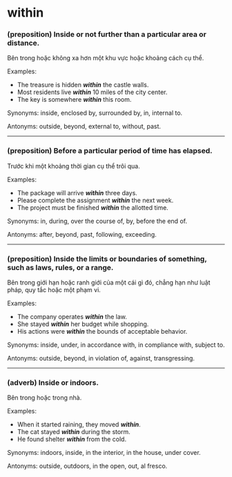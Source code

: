 # within

### (preposition) Inside or not further than a particular area or distance.

Bên trong hoặc không xa hơn một khu vực hoặc khoảng cách cụ thể.

Examples:
- The treasure is hidden **_within_** the castle walls.
- Most residents live **_within_** 10 miles of the city center.
- The key is somewhere **_within_** this room.

Synonyms: inside, enclosed by, surrounded by, in, internal to.

Antonyms: outside, beyond, external to, without, past.

---

### (preposition) Before a particular period of time has elapsed.

Trước khi một khoảng thời gian cụ thể trôi qua.

Examples:
- The package will arrive **_within_** three days.
- Please complete the assignment **_within_** the next week.
- The project must be finished **_within_** the allotted time.

Synonyms: in, during, over the course of, by, before the end of.

Antonyms: after, beyond, past, following, exceeding.

---

### (preposition) Inside the limits or boundaries of something, such as laws, rules, or a range.

Bên trong giới hạn hoặc ranh giới của một cái gì đó, chẳng hạn như luật pháp, quy tắc hoặc một phạm vi.

Examples:
- The company operates **_within_** the law.
- She stayed **_within_** her budget while shopping.
- His actions were **_within_** the bounds of acceptable behavior.

Synonyms: inside, under, in accordance with, in compliance with, subject to.

Antonyms: outside, beyond, in violation of, against, transgressing.

---

### (adverb) Inside or indoors.

Bên trong hoặc trong nhà.

Examples:
- When it started raining, they moved **_within_**.
- The cat stayed **_within_** during the storm.
- He found shelter **_within_** from the cold.

Synonyms: indoors, inside, in the interior, in the house, under cover.

Antonyms: outside, outdoors, in the open, out, al fresco. 